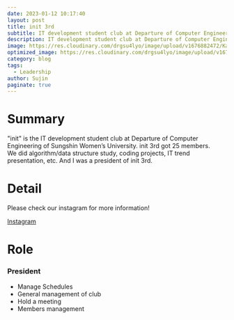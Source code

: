 ```yaml
---
date: 2023-01-12 10:17:40
layout: post
title: init 3rd
subtitle: IT development student club at Departure of Computer Engineering of Sungshin Women’s University 
description: IT development student club at Departure of Computer Engineering of Sungshin Women’s University 
image: https://res.cloudinary.com/drgsu4lyo/image/upload/v1676882472/KakaoTalk_20230220_174034438_psuddt.jpg
optimized_image: https://res.cloudinary.com/drgsu4lyo/image/upload/v1676882472/KakaoTalk_20230220_174034438_psuddt.jpg
category: blog
tags:
  - Leadership
author: Sujin
paginate: true
---
```

<h1>Summary</h1>
"init" is the IT development student club at Departure of Computer Engineering of
Sungshin Women’s University. init 3rd got 25 members.
<br/>
We did algorithm/data structure study, coding projects, IT trend presentation, etc. And I was a president of init 3rd.

<h1>Detail</h1>
Please check our instagram for more information! <br/>

[Instagram](https://www.instagram.com/sswu_init/)

<h1>Role</h1>
<h3>President</h3>
<ul>
  <li>Manage Schedules</li>
  <li>General management of club</li>
  <li>Hold a meeting</li>
  <li>Members management</li>
</ul>
